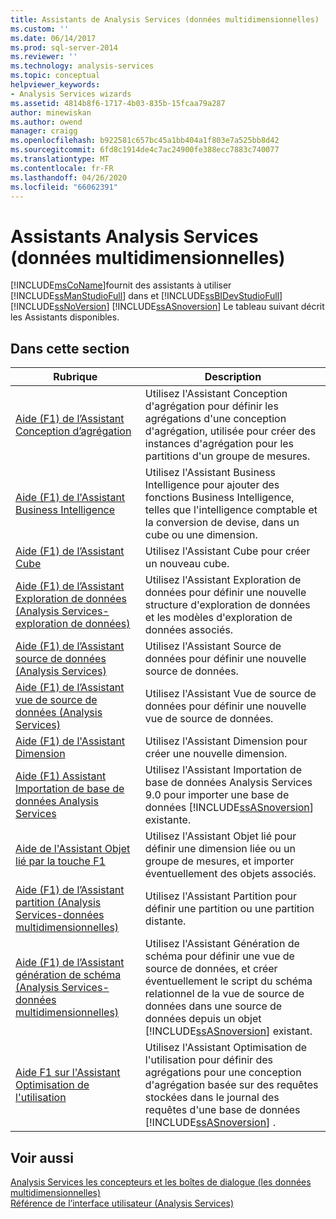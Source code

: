 ```yaml
---
title: Assistants de Analysis Services (données multidimensionnelles) | Microsoft Docs
ms.custom: ''
ms.date: 06/14/2017
ms.prod: sql-server-2014
ms.reviewer: ''
ms.technology: analysis-services
ms.topic: conceptual
helpviewer_keywords:
- Analysis Services wizards
ms.assetid: 4814b8f6-1717-4b03-835b-15fcaa79a287
author: minewiskan
ms.author: owend
manager: craigg
ms.openlocfilehash: b922581c657bc45a1bb404a1f803e7a525bb8d42
ms.sourcegitcommit: 6fd8c1914de4c7ac24900fe388ecc7883c740077
ms.translationtype: MT
ms.contentlocale: fr-FR
ms.lasthandoff: 04/26/2020
ms.locfileid: "66062391"
---
```

# <a name="analysis-services-wizards-multidimensional-data"></a>Assistants Analysis Services (données multidimensionnelles)
  [!INCLUDE[msCoName](../includes/msconame-md.md)]fournit des assistants à utiliser [!INCLUDE[ssManStudioFull](../includes/ssmanstudiofull-md.md)] dans et [!INCLUDE[ssBIDevStudioFull](../includes/ssbidevstudiofull-md.md)] [!INCLUDE[ssNoVersion](../includes/ssnoversion-md.md)] [!INCLUDE[ssASnoversion](../includes/ssasnoversion-md.md)] Le tableau suivant décrit les Assistants disponibles.  
  
## <a name="in-this-section"></a>Dans cette section  
  
|Rubrique|Description|  
|-----------|-----------------|  
|[Aide (F1) de l’Assistant Conception d’agrégation](aggregation-design-wizard-f1-help.md)|Utilisez l'Assistant Conception d'agrégation pour définir les agrégations d'une conception d'agrégation, utilisée pour créer des instances d'agrégation pour les partitions d'un groupe de mesures.|  
|[Aide (F1) de l'Assistant Business Intelligence](business-intelligence-wizard-f1-help.md)|Utilisez l'Assistant Business Intelligence pour ajouter des fonctions Business Intelligence, telles que l'intelligence comptable et la conversion de devise, dans un cube ou une dimension.|  
|[Aide (F1) de l’Assistant Cube](cube-wizard-f1-help.md)|Utilisez l'Assistant Cube pour créer un nouveau cube.|  
|[Aide (F1) de l’Assistant Exploration de données &#40;Analysis Services-exploration de données&#41;](data-mining-wizard-f1-help-analysis-services-data-mining.md)|Utilisez l'Assistant Exploration de données pour définir une nouvelle structure d'exploration de données et les modèles d'exploration de données associés.|  
|[Aide (F1) de l’Assistant source de données &#40;Analysis Services&#41;](data-source-wizard-f1-help-analysis-services.md)|Utilisez l'Assistant Source de données pour définir une nouvelle source de données.|  
|[Aide (F1) de l’Assistant vue de source de données &#40;Analysis Services&#41;](data-source-view-wizard-f1-help-analysis-services.md)|Utilisez l'Assistant Vue de source de données pour définir une nouvelle vue de source de données.|  
|[Aide (F1) de l'Assistant Dimension](dimension-wizard-f1-help.md)|Utilisez l'Assistant Dimension pour créer une nouvelle dimension.|  
|[Aide (F1) Assistant Importation de base de données Analysis Services](import-analysis-services-database-wizard-f1-help.md)|Utilisez l'Assistant Importation de base de données Analysis Services 9.0 pour importer une base de données [!INCLUDE[ssASnoversion](../includes/ssasnoversion-md.md)] existante.|  
|[Aide de l'Assistant Objet lié par la touche F1](linked-object-wizard-f1-help.md)|Utilisez l'Assistant Objet lié pour définir une dimension liée ou un groupe de mesures, et importer éventuellement des objets associés.|  
|[Aide (F1) de l’Assistant partition &#40;Analysis Services-données multidimensionnelles&#41;](partition-wizard-f1-help-analysis-services-multidimensional-data.md)|Utilisez l'Assistant Partition pour définir une partition ou une partition distante.|  
|[Aide (F1) de l’Assistant génération de schéma &#40;Analysis Services-données multidimensionnelles&#41;](schema-generation-wizard-f1-help-analysis-services-multidimensional-data.md)|Utilisez l'Assistant Génération de schéma pour définir une vue de source de données, et créer éventuellement le script du schéma relationnel de la vue de source de données dans une source de données depuis un objet [!INCLUDE[ssASnoversion](../includes/ssasnoversion-md.md)] existant.|  
|[Aide F1 sur l'Assistant Optimisation de l'utilisation](usage-based-optimization-wizard-f1-help.md)|Utilisez l'Assistant Optimisation de l'utilisation pour définir des agrégations pour une conception d'agrégation basée sur des requêtes stockées dans le journal des requêtes d'une base de données [!INCLUDE[ssASnoversion](../includes/ssasnoversion-md.md)] .|  
  
## <a name="see-also"></a>Voir aussi  
 [Analysis Services les concepteurs et les boîtes de dialogue &#40;les données multidimensionnelles&#41;](analysis-services-designers-and-dialog-boxes-multidimensional-data.md)   
 [Référence de l’interface utilisateur &#40;Analysis Services&#41;](user-interface-reference-analysis-services.md)  
  
  
